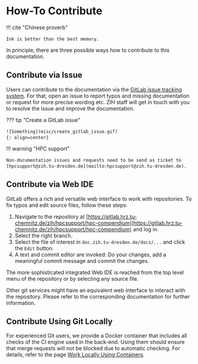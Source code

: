 # How-To Contribute

!!! cite "Chinese proverb"

    Ink is better than the best memory.

In principle, there are three possible ways how to contribute to this documentation.

## Contribute via Issue

Users can contribute to the documentation via the
[GitLab issue tracking system](https://gitlab.hrz.tu-chemnitz.de/zih/hpcsupport/hpc-compendium/-/issues).
For that, open an issue to report typos and missing documentation or request for more precise
wording etc. ZIH staff will get in touch with you to resolve the issue and improve the
documentation.

??? tip "Create a GitLab issue"

    ![Something](misc/create_gitlab_issue.gif)
    {: align=center}

!!! warning "HPC support"

    Non-documentation issues and requests need to be send as ticket to
    [hpcsupport@zih.tu-dresden.de](mailto:hpcsupport@zih.tu-dresden.de).

## Contribute via Web IDE

GitLab offers a rich and versatile web interface to work with repositories. To fix typos and edit
source files, follow these steps:

1. Navigate to the repository at
[https://gitlab.hrz.tu-chemnitz.de/zih/hpcsupport/hpc-compendium](https://gitlab.hrz.tu-chemnitz.de/zih/hpcsupport/hpc-compendium)
and log in.
1. Select the right branch.
1. Select the file of interest in `doc.zih.tu-dresden.de/docs/...` and click the `Edit` button.
1. A text and commit editor are invoked: Do your changes, add a meaningful commit message and commit
   the changes.

The more sophisticated integrated Web IDE is reached from the top level menu of the repository or
by selecting any source file.

Other git services might have an equivalent web interface to interact with the repository. Please
refer to the corresponding documentation for further information.

## Contribute Using Git Locally

For experienced Git users, we provide a Docker container that includes all checks of the CI engine
used in the back-end. Using them should ensure that merge requests will not be blocked
due to automatic checking.
For details, refer to the page [Work Locally Using Containers](contribute_container.md).